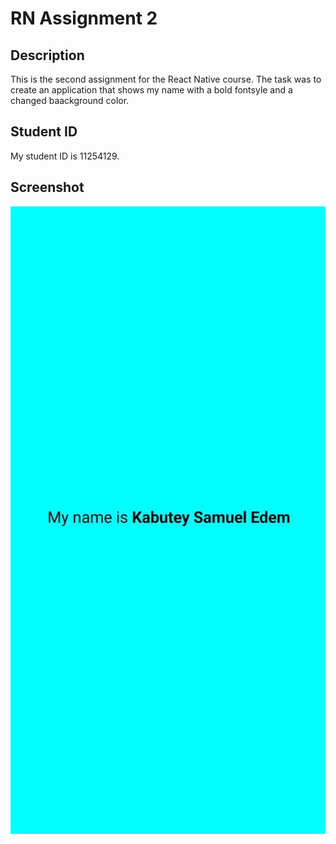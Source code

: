 # RN Assignment 2

## Description
This is the second assignment for the React Native course. The task was to create an application that shows my name with a bold fontsyle and a changed baackground color.

## Student ID
My student ID is 11254129.

## Screenshot
![Screenshot of the application](screenshot.jpeg)

